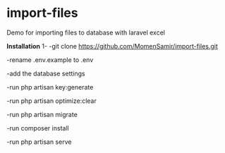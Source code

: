 # import-files
Demo for importing files to database with laravel excel

**Installation**
1- -git clone https://github.com/MomenSamir/import-files.git

-rename .env.example to .env

-add the database settings

-run php artisan key:generate

-run php artisan optimize:clear

-run php artisan migrate   

-run composer install

-run php artisan serve   
